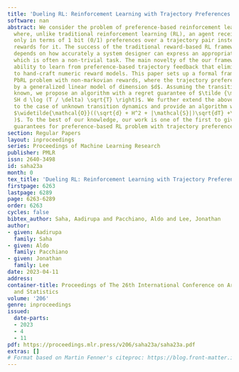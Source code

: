 ```yaml
---
title: 'Dueling RL: Reinforcement Learning with Trajectory Preferences'
software: nan
abstract: We consider the problem of preference-based reinforcement learning (PbRL),
  where, unlike traditional reinforcement learning (RL), an agent receives feedback
  only in terms of 1 bit (0/1) preferences over a trajectory pair instead of absolute
  rewards for it. The success of the traditional reward-based RL framework crucially
  depends on how accurately a system designer can express an appropriate reward function,
  which is often a non-trivial task. The main novelty of the our framework is the
  ability to learn from preference-based trajectory feedback that eliminates the need
  to hand-craft numeric reward models. This paper sets up a formal framework for the
  PbRL problem with non-markovian rewards, where the trajectory preferences are encoded
  by a generalized linear model of dimension $d$. Assuming the transition model is
  known, we propose an algorithm with a regret guarantee of $\tilde {\mathcal{O}}\left(
  SH d \log (T / \delta) \sqrt{T} \right)$. We further extend the above algorithm
  to the case of unknown transition dynamics and provide an algorithm with regret
  $\widetilde{\mathcal{O}}((\sqrt{d} + H^2 + |\mathcal{S}|)\sqrt{dT} +\sqrt{|\mathcal{S}||\mathcal{A}|TH}
  )$. To the best of our knowledge, our work is one of the first to give tight regret
  guarantees for preference-based RL problem with trajectory preferences.
section: Regular Papers
layout: inproceedings
series: Proceedings of Machine Learning Research
publisher: PMLR
issn: 2640-3498
id: saha23a
month: 0
tex_title: 'Dueling RL: Reinforcement Learning with Trajectory Preferences'
firstpage: 6263
lastpage: 6289
page: 6263-6289
order: 6263
cycles: false
bibtex_author: Saha, Aadirupa and Pacchiano, Aldo and Lee, Jonathan
author:
- given: Aadirupa
  family: Saha
- given: Aldo
  family: Pacchiano
- given: Jonathan
  family: Lee
date: 2023-04-11
address:
container-title: Proceedings of The 26th International Conference on Artificial Intelligence
  and Statistics
volume: '206'
genre: inproceedings
issued:
  date-parts:
  - 2023
  - 4
  - 11
pdf: https://proceedings.mlr.press/v206/saha23a/saha23a.pdf
extras: []
# Format based on Martin Fenner's citeproc: https://blog.front-matter.io/posts/citeproc-yaml-for-bibliographies/
---
```

